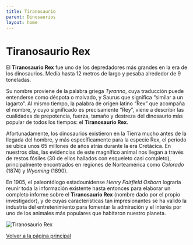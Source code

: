 ```yaml
---
title: Tiranosaurio
parent: Dinosaurios
layout: home
---
```


# Tiranosaurio Rex

El **Tiranosaurio Rex** fue uno de los depredadores más grandes en la era de los dinosaurios. Medía hasta 12 metros de largo y pesaba alrededor de 9 toneladas. 

Su nombre proviene de la palabra griega *Tyranno*, cuya traducción puede entenderse como déspota o malvado, y Saurus que significa “similar a un lagarto”. Al mismo tiempo, la palabra de origen latino “Rex” que acompaña el nombre, y cuyo significado es precisamente “Rey”, viene a describir las cualidades de prepotencia, fuerza, tamaño y destreza del dinosaurio más popular de todos los tiempos: el **Tiranosaurio Rex**.

Afortunadamente, los dinosaurios existieron en la Tierra mucho antes de la llegada del hombre, y más específicamente para la especie Rex, el período se ubica unos 65 millones de años atrás durante la era Cretácica. En nuestros días, las evidencias de este magnífico animal nos llegan a través de restos fósiles (30 de ellos hallados con esqueleto casi completo), principalmente encontrados en regiones de Norteamérica como *Colorado* (1874) y *Wyoming* (1890).

En 1905, el paleontólogo estadounidense *Henry Fairfield Osborn* lograría reunir toda la información existente hasta entonces para elaborar un completo informe sobre el **Tiranosaurio Rex** (nombre dado por el propio investigador), y de cuyas características tan impresionantes se ha valido la industria del entretenimiento para fomentar la admiración y el interés por uno de los animales más populares que habitaron nuestro planeta.

![Tiranosaurio Rex](https://www.tododinosaurios.com/blog/wp-content/uploads/2023/03/NicePng_dinosaur-png_269235.png)

[Volver a la página principal](https://perperiv9.github.io/ivan_perperiv9.github.io/)

